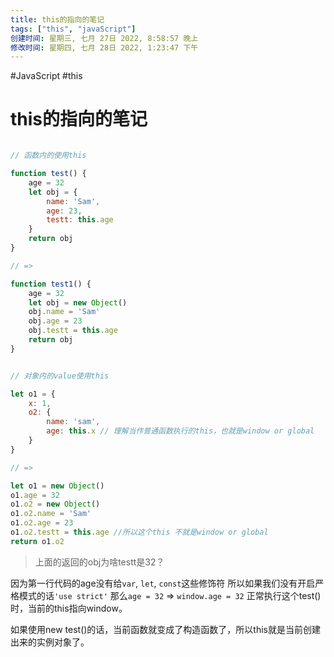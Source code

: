 ```yaml
---
title: this的指向的笔记
tags: ["this", "javaScript"]
创建时间: 星期三, 七月 27日 2022, 8:58:57 晚上
修改时间: 星期四, 七月 28日 2022, 1:23:47 下午
---
```

#JavaScript #this

# this的指向的笔记

```js

// 函数内的使用this

function test() {
    age = 32
    let obj = {
        name: 'Sam',
        age: 23,
        testt: this.age
    }
    return obj
}

// => 

function test1() {
    age = 32
    let obj = new Object()
    obj.name = 'Sam'
    obj.age = 23
    obj.testt = this.age
    return obj
}


// 对象内的value使用this

let o1 = {
    x: 1,
    o2: {
        name: 'sam',
        age: this.x // 理解当作普通函数执行的this，也就是window or global
    }
}

// =>

let o1 = new Object()
o1.age = 32
o1.o2 = new Object()
o1.o2.name = 'Sam'
o1.o2.age = 23
o1.o2.testt = this.age //所以这个this 不就是window or global
return o1.o2

```

> 上面的返回的obj为啥testt是32？

因为第一行代码的age没有给`var`, `let`, `const`这些修饰符
所以如果我们没有开启严格模式的话`'use strict'`
那么`age = 32` => `window.age = 32`
正常执行这个test()时，当前的this指向window。

如果使用new test()的话，当前函数就变成了构造函数了，所以this就是当前创建出来的实例对象了。